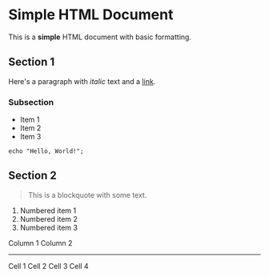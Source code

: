 # Simple HTML Document

This is a **simple** HTML document with basic formatting.

## Section 1

Here\'s a paragraph with *italic* text and a
[link](https://example.com).

### Subsection

- Item 1
- Item 2
- Item 3

<!-- -->

    echo "Hello, World!";

## Section 2

> This is a blockquote with some text.

1.  Numbered item 1
2.  Numbered item 2
3.  Numbered item 3

  Column 1   Column 2
  ---------- ----------
  Cell 1     Cell 2
  Cell 3     Cell 4
